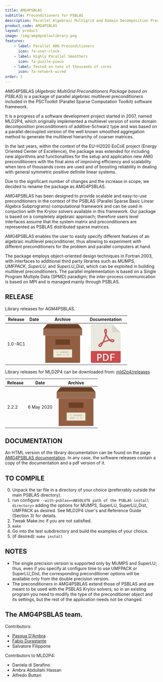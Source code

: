 ```yaml
---
title: AMG4PSBLAS
subtitle: Preconditioners for PSBLAS
description: Parallel Algebraic Multigrid and Domain Decomposition Preconditioners
product_code: AMG4PSBLAS
layout: product
image: /img/amg4psblaslibrary.png
features:
    - label: Parallel AMG Preconditioners
      icon: fa-user-clock
    - label: Highly Parallel Smoothers
      icon: fa-puzzle-piece
    - label: Tested on tens of thousands of cores
      icon: fa-network-wired
order: 3
---
```


AMG4PSBLAS (*Algebraic MultiGrid Preconditioners Package based on PSBLAS*) is a
package of parallel algebraic multilevel preconditioners included in the PSCToolkit
(Parallel Sparse Computation Toolkit) software framework.

It is a progress of a software development project started in 2007, named MLD2P4,
which originally implemented a multilevel version of some domain decomposition
preconditioners of additive-Schwarz type and was based on a parallel decoupled
version of the well known smoothed aggregation method to generate the multilevel
hierarchy of coarser matrices.

In the last years, within the context of the EU-H2020 EoCoE project (Energy
Oriented Center of Excellence), the package was extended for including new
algorithms and functionalities for the  setup and application new AMG
preconditioners with the final aims of improving efficiency and scalability when
tens of thousands cores are used and of boosting reliability in dealing with
general symmetric positive definite linear systems.

Due to the significant number of changes and the increase in scope, we decided
to rename the package as AMG4PSBLAS.

AMG4PSBLAS has been designed to provide scalable and easy-to-use preconditioners
in the context of the PSBLAS (Parallel Sparse Basic Linear Algebra Subprograms)
computational framework and can be used in conjuction with the Krylov solvers
available in this framework.
Our package is based on a completely algebraic approach; therefore users level
interfaces assume that the system matrix and preconditioners are represented
as PSBLAS distributed sparse matrices.

AMG4PSBLAS enables the user to easily specify different
features of an algebraic multilevel preconditioner, thus allowing to experiment
with different preconditioners for the problem and parallel computers at hand.

The package employs object-oriented design techniques in
Fortran 2003, with interfaces to additional third party libraries
such as *MUMPS*, *UMFPACK*, *SuperLU*, and *SuperLU_Dist*, which
can be exploited in building multilevel preconditioners. The parallel
implementation is based on a Single Program Multiple Data (SPMD)
paradigm; the inter-process communication is based on MPI and
is managed mainly through PSBLAS.

RELEASE
-------
Library releases for AGM4PSBLAS.

|Release | Date | Archive                        | Documentation             |
|--------|------|--------------------------------|---------------------------|
| 1.0-RC1|      | ![PDF](./img/archiveicon.png)  | ![PDF](./img/pdficon.png) |      

Library releases for MLD2P4 can be downloaded from: [mld2p4/releases](https://github.com/sfilippone/mld2p4-2/releases)

|Release | Date       | Archive                               |
|--------|------------|---------------------------------------|
| 2.2.2  |6 May 2020  | [![Archive](./img/archiveicon.png)](https://github.com/sfilippone/mld2p4-2/archive/refs/tags/v2.2.2.tar.gz) |


DOCUMENTATION
-------------

An HTML version of the library documentation can be found on the page [AMG4PSBLAS documentation](https://psctoolkit.github.io/amg4psblasguide/index.html). In any case, the software releases contain a copy of the documentation and a pdf version of it.

TO COMPILE
----------
0. Unpack the tar file in a directory of your choice (preferrably
   outside the main PSBLAS directory).
1. run configure `--with-psblas=<ABSOLUTE path of the PSBLAS install directory>`
   adding the options for MUMPS, SuperLU, SuperLU_Dist, UMFPACK as desired.
   See MLD2P4 User's and Reference Guide (Section 3) for details.
2. Tweak Make.inc if you are not satisfied.
3. `make`
4. Go into the test subdirectory and build the examples of your choice.
5. (if desired): `make install`


NOTES
-----
- The single precision version is supported only by MUMPS and SuperLU;
  thus, even if you specify at configure time to use UMFPACK or SuperLU_Dist,
  the corresponding preconditioner options will be available only from
  the double precision version.
- The preconditioners in AMG4PSBLAS extend those of PSBLAS and are meant
  to be used with the PSBLAS Krylov solvers; so in an existing program
  you need to modify the type of the preconditioner object and its
  settings, but the rest of the application needs not be changed.

The AMG4PSBLAS team.
----------------
Contributors:
- [Pasqua D'Ambra](https://www.iac.cnr.it/~dambra/)
- [Fabio Durastante](https://fdurastante.github.io)
- Salvatore Filippone

Contributors to MLD2P4:
- Daniela di Serafino
- Ambra Abdullahi Hassan
- Alfredo Buttari
